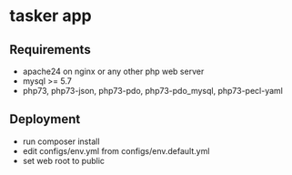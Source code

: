 # tasker app

## Requirements

- apache24 on nginx or any other php web server
- mysql >= 5.7
- php73, php73-json, php73-pdo, php73-pdo_mysql, php73-pecl-yaml

## Deployment

- run composer install
- edit configs/env.yml from configs/env.default.yml
- set web root to public

